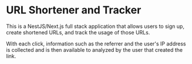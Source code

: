 # URL Shortener and Tracker

This is a NestJS/Next.js full stack application that allows users to sign up, create shortened URLs, and track the usage of those URLs.

With each click, information such as the referrer and the user's IP address is collected and is then available to analyzed by the user that created the link.

